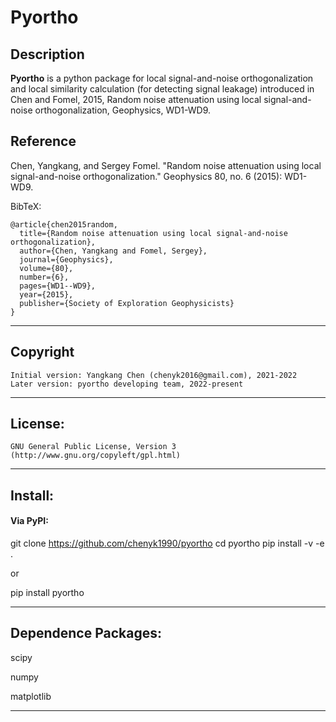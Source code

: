**Pyortho**
======

## Description

**Pyortho** is a python package for local signal-and-noise orthogonalization and local similarity calculation (for detecting signal leakage) introduced in Chen and Fomel, 2015, Random noise attenuation using local signal-and-noise orthogonalization, Geophysics, WD1-WD9.

## Reference

Chen, Yangkang, and Sergey Fomel. "Random noise attenuation using local signal-and-noise orthogonalization." Geophysics 80, no. 6 (2015): WD1-WD9.

BibTeX:

	@article{chen2015random,
	  title={Random noise attenuation using local signal-and-noise orthogonalization},
	  author={Chen, Yangkang and Fomel, Sergey},
	  journal={Geophysics},
	  volume={80},
	  number={6},
	  pages={WD1--WD9},
	  year={2015},
	  publisher={Society of Exploration Geophysicists}
	}

-----------
## Copyright
    Initial version: Yangkang Chen (chenyk2016@gmail.com), 2021-2022
	Later version: pyortho developing team, 2022-present
-----------

## License:
    GNU General Public License, Version 3
    (http://www.gnu.org/copyleft/gpl.html)   

-----------

## Install:
#### Via PyPI:

git clone https://github.com/chenyk1990/pyortho
cd pyortho
pip install -v -e .

or

pip install pyortho

-----------

## Dependence Packages:
scipy 

numpy 

matplotlib

-----------


